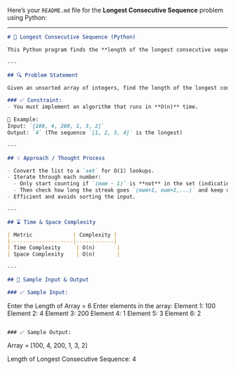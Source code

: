 Here’s your `README.md` file for the **Longest Consecutive Sequence** problem using Python:

---

```markdown
# 🔗 Longest Consecutive Sequence (Python)

This Python program finds the **length of the longest consecutive sequence** of integers in an unsorted array using a `set` for O(n) time complexity.

---

## 🔍 Problem Statement

Given an unsorted array of integers, find the length of the longest consecutive elements sequence.

### ✅ Constraint:
- You must implement an algorithm that runs in **O(n)** time.

📌 Example:  
Input: `[100, 4, 200, 1, 3, 2]`  
Output: `4` (The sequence `[1, 2, 3, 4]` is the longest)

---

## 💡 Approach / Thought Process

- Convert the list to a `set` for O(1) lookups.
- Iterate through each number:
  - Only start counting if `(num - 1)` is **not** in the set (indicating the start of a sequence).
  - Then check how long the streak goes `(num+1, num+2,...)` and keep updating the max length.
- Efficient and avoids sorting the input.

---

## ⌛ Time & Space Complexity

| Metric             | Complexity |
|--------------------|------------|
| Time Complexity     | O(n)       |
| Space Complexity    | O(n)       |

---

## 🧪 Sample Input & Output

### ✅ Sample Input:
```

Enter the Length of Array = 6
Enter elements in the array:
Element 1: 100
Element 2: 4
Element 3: 200
Element 4: 1
Element 5: 3
Element 6: 2

```

### ✅ Sample Output:
```

Array = \[100, 4, 200, 1, 3, 2]

Length of Longest Consecutive Sequence: 4

````



